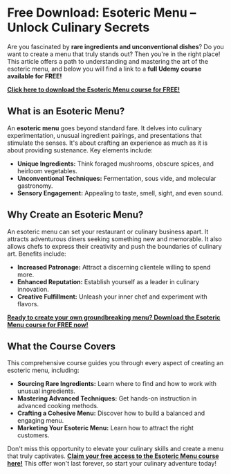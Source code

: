 # Free Download: Esoteric Menu – Unlock Culinary Secrets

Are you fascinated by **rare ingredients and unconventional dishes**? Do you want to create a menu that truly stands out? Then you're in the right place! This article offers a path to understanding and mastering the art of the esoteric menu, and below you will find a link to a **full Udemy course available for FREE!**

[**Click here to download the Esoteric Menu course for FREE!**](https://udemywork.com/esoteric-menu)

## What is an Esoteric Menu?

An **esoteric menu** goes beyond standard fare. It delves into culinary experimentation, unusual ingredient pairings, and presentations that stimulate the senses. It's about crafting an experience as much as it is about providing sustenance. Key elements include:

*   **Unique Ingredients:** Think foraged mushrooms, obscure spices, and heirloom vegetables.
*   **Unconventional Techniques:** Fermentation, sous vide, and molecular gastronomy.
*   **Sensory Engagement:** Appealing to taste, smell, sight, and even sound.

## Why Create an Esoteric Menu?

An esoteric menu can set your restaurant or culinary business apart. It attracts adventurous diners seeking something new and memorable. It also allows chefs to express their creativity and push the boundaries of culinary art. Benefits include:

*   **Increased Patronage:** Attract a discerning clientele willing to spend more.
*   **Enhanced Reputation:** Establish yourself as a leader in culinary innovation.
*   **Creative Fulfillment:** Unleash your inner chef and experiment with flavors.

[**Ready to create your own groundbreaking menu? Download the Esoteric Menu course for FREE now!**](https://udemywork.com/esoteric-menu)

## What the Course Covers

This comprehensive course guides you through every aspect of creating an esoteric menu, including:

*   **Sourcing Rare Ingredients:** Learn where to find and how to work with unusual ingredients.
*   **Mastering Advanced Techniques:** Get hands-on instruction in advanced cooking methods.
*   **Crafting a Cohesive Menu:** Discover how to build a balanced and engaging menu.
*   **Marketing Your Esoteric Menu:** Learn how to attract the right customers.

Don't miss this opportunity to elevate your culinary skills and create a menu that truly captivates. **[Claim your free access to the Esoteric Menu course here!](https://udemywork.com/esoteric-menu)** This offer won't last forever, so start your culinary adventure today!

